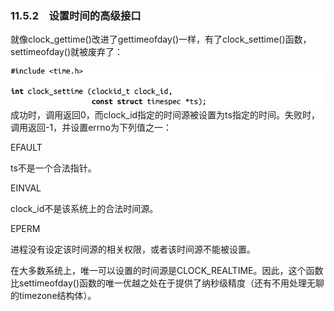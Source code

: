### 11.5.2　设置时间的高级接口

就像clock_gettime()改进了gettimeofday()一样，有了clock_settime()函数，settimeofday()就被废弃了：



![529.png](../images/529.png)
成功时，调用返回0，而clock_id指定的时间源被设置为ts指定的时间。失败时，调用返回-1，并设置errno为下列值之一：

EFAULT

ts不是一个合法指针。

EINVAL

clock_id不是该系统上的合法时间源。

EPERM

进程没有设定该时间源的相关权限，或者该时间源不能被设置。

在大多数系统上，唯一可以设置的时间源是CLOCK_REALTIME。因此，这个函数比settimeofday()函数的唯一优越之处在于提供了纳秒级精度（还有不用处理无聊的timezone结构体）。

